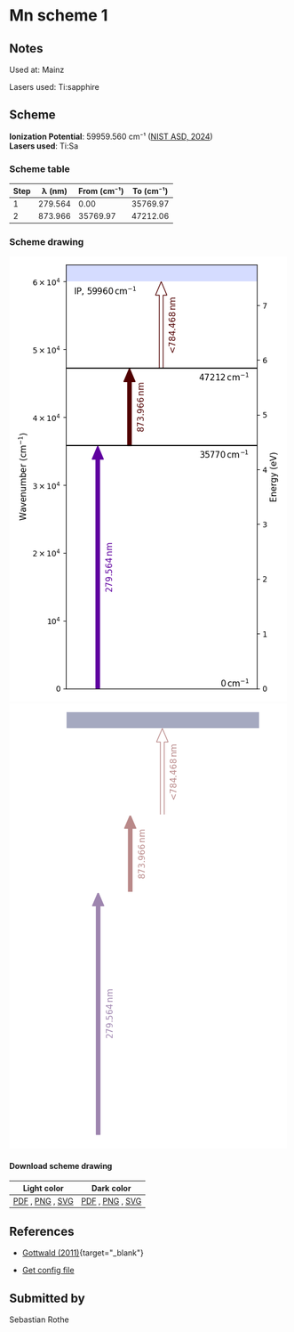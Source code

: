 # Mn scheme 1

## Notes

Used at: Mainz

Lasers used: Ti:sapphire



## Scheme

**Ionization Potential**: 59959.560 cm⁻¹ ([NIST ASD, 2024](https://www.nist.gov/pml/atomic-spectra-database))  
**Lasers used**: Ti:Sa

### Scheme table

| Step | λ (nm)  | From (cm⁻¹) | To (cm⁻¹) |
| ---- | ------- | ----------- | --------- |
| 1    | 279.564 | 0.00        | 35769.97  |
| 2    | 873.966 | 35769.97    | 47212.06  |


### Scheme drawing

![mn scheme, light mode](mn-001/mn-001-light.png#only-light)
![mn scheme, dark mode](mn-001/mn-001-dark-web.png#only-dark)

#### Download scheme drawing

|                                            Light color                                            |                                           Dark color                                           |
| ------------------------------------------------------------------------------------------------- | ---------------------------------------------------------------------------------------------- |
| [PDF](mn-001/mn-001-light.pdf) , [PNG](mn-001/mn-001-light.png) , [SVG](mn-001/mn-001-light.svg)  | [PDF](mn-001/mn-001-dark.pdf) , [PNG](mn-001/mn-001-dark.png) , [SVG](mn-001/mn-001-dark.svg)  |


## References

  - [Gottwald (2011)](https://doi.org/10.25358/openscience-3289){target="_blank"}

  - [Get config file](https://github.com/RIMS-Code/rims-code.github.io/blob/main/db/mn-001.json)



## Submitted by

Sebastian Rothe

